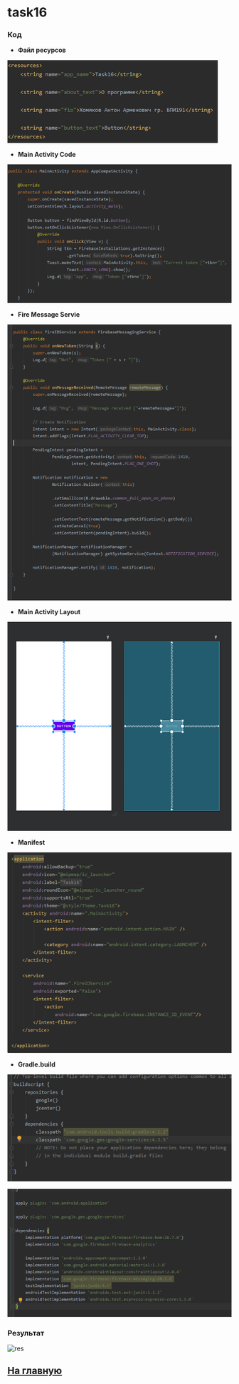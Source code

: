 # task16

### Код 

* **Файл ресурсов**

![str](https://github.com/antonkhmv/android_dz/blob/main/task16/img/str.png)

* **Main Activity Code**

![main](https://github.com/antonkhmv/android_dz/blob/main/task16/img/main_code.png)

* **Fire Message Servie**

![main](https://github.com/antonkhmv/android_dz/blob/main/task16/img/msg_service.png)

* **Main Activity Layout**

![main_lay](https://github.com/antonkhmv/android_dz/blob/main/task16/img/lay.png)

* **Manifest**

![sec_lay](https://github.com/antonkhmv/android_dz/blob/main/task16/img/manif.png)
 
* **Gradle.build**

![sec_lay](https://github.com/antonkhmv/android_dz/blob/main/task16/img/grd_build_prj.png)

![sec_lay](https://github.com/antonkhmv/android_dz/blob/main/task16/img/grd_bld_module.png)
 
 
### Результат

![res](https://github.com/antonkhmv/android_dz/blob/main/task16/img/res.gif)

## [На главную](/../../)


